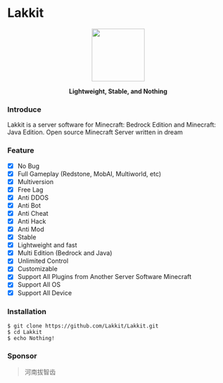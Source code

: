 # Lakkit
<p align="center">
  <img src="icon.png" height="120" width="120" />
</p>
<p align="center">
  <b>Lightweight, Stable, and Nothing</b>
</p>

### Introduce
Lakkit is a server software for Minecraft: Bedrock Edition and Minecraft: Java Edition. Open source Minecraft Server written in dream

### Feature
 - [x] No Bug
 - [x] Full Gameplay (Redstone, MobAI, Multiworld, etc)
 - [x] Multiversion
 - [x] Free Lag
 - [x] Anti DDOS
 - [x] Anti Bot
 - [x] Anti Cheat
 - [x] Anti Hack
 - [x] Anti Mod
 - [x] Stable
 - [x] Lightweight and fast
 - [x] Multi Edition (Bedrock and Java)
 - [x] Unlimited Control
 - [x] Customizable
 - [x] Support All Plugins from Another Server Software Minecraft
 - [x] Support All OS
 - [x] Support All Device

### Installation
 ```
$ git clone https://github.com/Lakkit/Lakkit.git
$ cd Lakkit
$ echo Nothing!
```

### Sponsor
> 河南拔智齿
